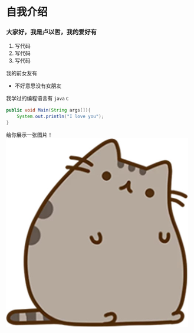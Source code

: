 # 自我介绍

### 大家好，我是卢以哲，我的爱好有
1. 写代码
2. 写代码
3. 写代码

我的前女友有
* 不好意思没有女朋友

我学过的编程语言有 `java` `C`

```java
public void Main(String args[]){
    System.out.println("I love you");
}
```

给你展示一张图片！
![图片](1.jpg)